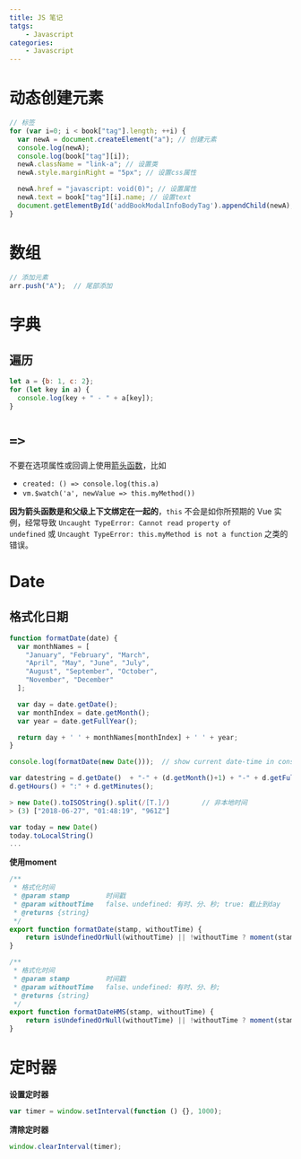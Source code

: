```yaml
---
title: JS 笔记
tatgs:
	- Javascript
categories:
	- Javascript
---
```


# 动态创建元素

```javascript
// 标签
for (var i=0; i < book["tag"].length; ++i) {
  var newA = document.createElement("a"); // 创建元素
  console.log(newA);
  console.log(book["tag"][i]);
  newA.className = "link-a"; // 设置类
  newA.style.marginRight = "5px"; // 设置css属性

  newA.href = "javascript: void(0)"; // 设置属性
  newA.text = book["tag"][i].name; // 设置text
  document.getElementById('addBookModalInfoBodyTag').appendChild(newA);  // 作为一个元素的子元素添加
}
```

# 数组

```javascript
// 添加元素
arr.push("A");	// 尾部添加
```

# 字典

## 遍历

```javascript
let a = {b: 1, c: 2};
for (let key in a) {
  console.log(key + " - " + a[key]);
}
```

# `=>`

不要在选项属性或回调上使用[箭头函数](https://developer.mozilla.org/zh-CN/docs/Web/JavaScript/Reference/Functions/Arrow_functions)，比如

-  `created: () => console.log(this.a)` 
- `vm.$watch('a', newValue => this.myMethod())`

**因为箭头函数是和父级上下文绑定在一起的**，`this` 不会是如你所预期的 Vue 实例，经常导致 `Uncaught TypeError: Cannot read property of undefined` 或 `Uncaught TypeError: this.myMethod is not a function` 之类的错误。

# Date

## 格式化日期

```javascript
function formatDate(date) {
  var monthNames = [
    "January", "February", "March",
    "April", "May", "June", "July",
    "August", "September", "October",
    "November", "December"
  ];

  var day = date.getDate();
  var monthIndex = date.getMonth();
  var year = date.getFullYear();

  return day + ' ' + monthNames[monthIndex] + ' ' + year;
}

console.log(formatDate(new Date()));  // show current date-time in console
```

```javascript
var datestring = d.getDate()  + "-" + (d.getMonth()+1) + "-" + d.getFullYear() + " " +
d.getHours() + ":" + d.getMinutes();
```

```javascript
> new Date().toISOString().split(/[T.]/)		// 非本地时间
> (3) ["2018-06-27", "01:48:19", "961Z"]
```

```javascript
var today = new Date()
today.toLocalString()
...
```



**使用moment**

```javascript
/**
 * 格式化时间
 * @param stamp         时间戳
 * @param withoutTime   false、undefined: 有时、分、秒; true: 截止到day
 * @returns {string}
 */
export function formatDate(stamp, withoutTime) {
    return isUndefinedOrNull(withoutTime) || !withoutTime ? moment(stamp).format('YYYY-MM-DD HH:mm') : moment(stamp).format('YYYY-MM-DD');
}

/**
 * 格式化时间
 * @param stamp         时间戳
 * @param withoutTime   false、undefined: 有时、分、秒;
 * @returns {string}
 */
export function formatDateHMS(stamp, withoutTime) {
    return isUndefinedOrNull(withoutTime) || !withoutTime ? moment(stamp).format('HH:mm:ss') :'';
}
```

# 定时器

**设置定时器**

```javascript
var timer = window.setInterval(function () {}, 1000);
```

**清除定时器**

```javascript
window.clearInterval(timer);
```

